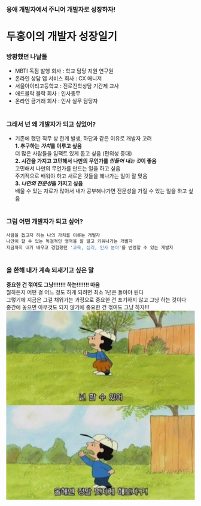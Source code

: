 ### 응애 개발자에서 주니어 개발자로 성장하자!
# 두홍이의 개발자 성장일기

### 방황했던 나날들
- MBTI 독점 발행 회사 :  학교 담당 지원 연구원
- 온라인 상담 앱 서비스 회사 :  CX 매니저
- 서울아이티고등학교 : 진로진학상담 기간제 교사
- 애드블락 블락 회사 : 인사총무
- 온라인 금거래 회사 : 인사 실무 담당자
# 

### 그래서 넌 왜 개발자가 되고 싶었어?
- 기존에 했던 직무 상 한계 발생, 하단과 같은 이유로 개발자 고려  
**1. 추구하는 *가치*를 이루고 싶음**  
더 많은 사람들을 임팩트 있게 돕고 싶음 (편의성 증대)  
**2. 시간을 가지고 고민해서 나만의 무언가를 *만들어 내는 것*이 좋음**  
고민해서 나만의 무언가를 만드는 일을 하고 싶음  
주기적으로 배워야 하고 새로운 것들을 해나가는 일이 잘 맞음  
**3. *나만의 전문성*을 가지고 싶음**  
배울 수 있는 자료가 많아서 내가 공부해나가면 전문성을 가질 수 있는 일을 하고 싶음   
#

### 그럼 어떤 개발자가 되고 싶어?
```python
사람을 돕고자 하는 나의 가치를 이루는 개발자
나만이 할 수 있는 독점적인 영역을 잘 알고 키워나가는 개발자
지금까지 내가 배우고 경험했던 '교육, 심리, 인사 분야'를 반영할 수 있는 개발자
```
#
### 올 한해 내가 계속 되새기고 싶은 말
**중요한 건 꺾여도 그냥!!!!!!! 하는!!!!!!! 마음**  
뭘하든지 어떤 걸 어느 정도 하게 되려면 최소 1년은 돌아야 된다  
그렇기에 지금은 그걸 채워가는 과정으로 중요한 건 포기하지 않고 그냥 하는 것이다  
중간에 놓으면 아무것도 되지 않기에 중요한 건 꺾여도 그냥 하자!!!  
![](snoopy.jpg)

